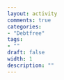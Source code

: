 ```yaml
---
layout: activity
comments: true
categories:
- "Debtfree"
tags:
- ""
draft: false
width: 1
description: ""
---
```


